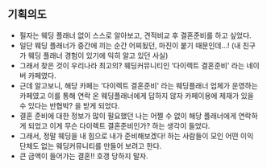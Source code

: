## 기획의도

- 필자는 웨딩 플래너 없이 스스로 알아보고, 견적비교 후 결혼준비를 하고 싶었다.
- 일단 웨딩 플래너가 중간에 끼는 순간 어찌됬던, 마진이 붙기 때문인데…! (내 친구가 웨딩 플래너 경험이 있기에 익히 알고 있던 사실)
- 그래서 찾은 것이 우리나라 최고의? 웨딩커뮤니티인 ‘다이렉트 결혼준비' 라는 네이버 카페였다.
- 근데 알고보니, 해당 카페는 ‘다이렉트 결혼준비' 라는 웨딩플래너 업체가 운영하는 카페였고 이를 통해 연락 온 웨딩플래너에게 답하지 않자
카페이용에 제재가 있을 수 있다는 반협박? 을 받게 되었다.
- 결혼 준비에 대한 정보가 많이 필요했던 나는 어쩔 수 없이 해당 플래너에게 연락하게 되었고 이게 무슨 다이렉트 결혼준비인가? 하는 생각이 들었다.
- 그래서, 정말 웨딩을 내 힘으로 내가 준비해보겠다! 하는 사람들이 모인 어떤 이익 단체도 없는 웨딩커뮤니티를 만들어 보려고 한다.
- 큰 금액이 들어가는 결혼!! 호갱 당하지 말자.
